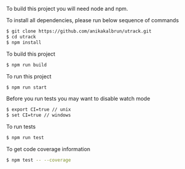 To build this project you will need node and npm.

To install all dependencies, please run below sequence of commands
```bash
$ git clone https://github.com/anikakalbrun/utrack.git
$ cd utrack
$ npm install
```

To build this project
```bash
$ npm run build
``` 

To run this project
```bash
$ npm run start
``` 

Before you run tests you may want to disable watch mode
```bash
$ export CI=true // unix
$ set CI=true // windows
``` 

To run tests
```bash
$ npm run test
``` 

To get code coverage information
```bash
$ npm test -- --coverage